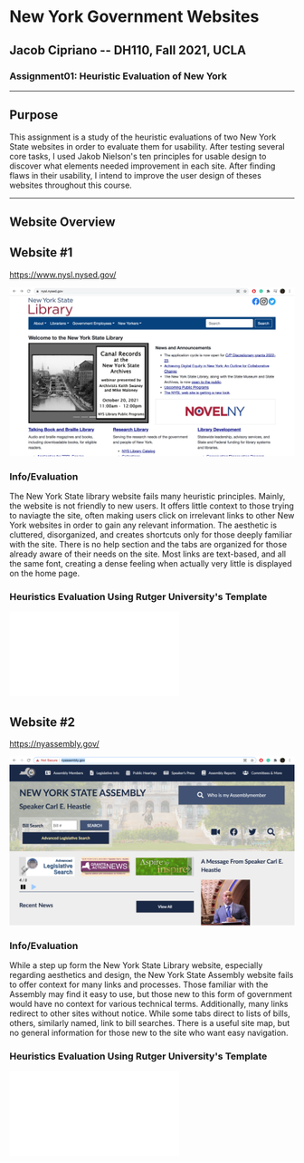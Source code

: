 # New York Government Websites
## Jacob Cipriano -- DH110, Fall 2021, UCLA

### Assignment01: Heuristic Evaluation of New York

---
## Purpose

This assignment is a study of the heuristic evaluations of two New York State websites in order to evaluate them for usability. After testing several core tasks, I used Jakob Nielson's ten principles for usable design to discover what elements needed improvement in each site. After finding flaws in their usability, I intend to improve the user design of theses websites throughout this course. 

---
## Website Overview

## Website #1

https://www.nysl.nysed.gov/

![Website of New York State Library](NYSL.png)

### Info/Evaluation
The New York State library website fails many heuristic principles. Mainly, the website is not friendly to new users. It offers little context to those trying to naviagte the site, often making users click on irrelevant links to other New York websites in order to gain any relevant information. The aesthetic is cluttered, disorganized, and creates shortcuts only for those deeply familiar with the site. There is no help section and the tabs are organized for those already aware of their needs on the site. Most links are text-based, and all the same font, creating a dense feeling when actually very little is displayed on the home page. 

### Heuristics Evaluation Using Rutger University's Template
![PDF of completed Heuristic Evaluation Template](NYSL-evaluation.pdf)

## Website #2

https://nyassembly.gov/

![Website of the New York State Assembly](New-York-Assembly.png)

### Info/Evaluation
While a step up form the New York State Library website, especially regarding aesthetics and design, the New York State Assembly website fails to offer context for many links and processes. Those familiar with the Assembly may find it easy to use, but those new to this form of government would have no context for various technical terms. Additionally, many links redirect to other sites without notice. While some tabs direct to lists of bills, others, similarly named, link to bill searches. There is a useful site map, but no general information for those new to the site who want easy navigation. 


### Heuristics Evaluation Using Rutger University's Template
![PDF of completed evaluation template for the NY State Assembly website](New-York-Assembly-Evaluation.pdf)



